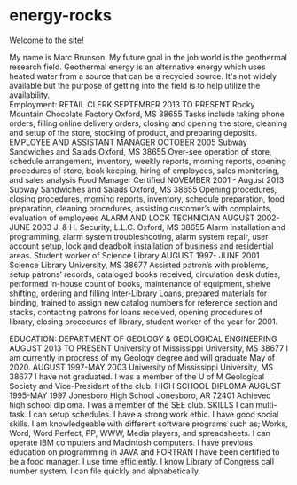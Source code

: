 # energy-rocks

Welcome to the site!

My name is Marc Brunson.  My future goal in the job world is the geothermal research field.  Geothermal energy is an alternative energy which uses heated water from a source that can be a recycled source.  It's not widely available but the purpose of getting into the field is to help utilize the availability.  
Employment:
RETAIL CLERK
SEPTEMBER 2013 TO PRESENT
Rocky Mountain Chocolate Factory Oxford, MS 38655
Tasks include taking phone orders, filling online delivery orders, closing and opening the store, cleaning and setup of the store, stocking of product, and preparing deposits.
EMPLOYEE AND ASSISTANT MANAGER
OCTOBER 2005
Subway Sandwiches and Salads Oxford, MS 38655
Over-see operation of store, schedule arrangement, inventory, weekly reports, morning reports, opening procedures of store, book keeping, hiring of employees, sales monitoring, and sales analysis
Food Manager Certified
NOVEMBER 2001 - August 2013
Subway Sandwiches and Salads Oxford, MS 38655
Opening procedures, closing procedures, morning reports, inventory, schedule preparation, food preparation, cleaning procedures, assisting customer’s with complaints, evaluation of employees
ALARM AND LOCK TECHNICIAN
AUGUST 2002-JUNE 2003
J. & H. Security, L.L.C. Oxford, MS 38655
Alarm installation and programming, alarm system troubleshooting, alarm system repair, user account setup, lock and deadbolt installation of business and residential areas.
Student worker of Science Library 
AUGUST 1997- JUNE 2001
Science Library University, MS 38677
Assisted patron’s with problems, setup patrons’ records, cataloged books received, circulation desk duties, performed in-house count of books, maintenance of equipment, shelve shifting, ordering and filling Inter-Library Loans, prepared materials for binding, trained to assign new catalog numbers for reference section and stacks, contacting patrons for loans received, opening procedures of library, closing procedures of library, student worker of the year for 2001.

EDUCATION:
DEPARTMENT OF GEOLOGY & GEOLOGICAL ENGINEERING 
AUGUST 2013 TO PRESENT
University of Mississippi
University, MS 38677
	I am currently in progress of my Geology degree and will graduate May of 2020.
AUGUST 1997-MAY 2003
University of Mississippi
University, MS 38677
I have not graduated. I was a member of the U of M Geological Society and Vice-President of the club.
HIGH SCHOOL DIPLOMA AUGUST
1995-MAY 1997
Jonesboro High School
Jonesboro, AR 72401
Achieved high school diploma. I was a member of the SEE club.
SKILLS
I can multi-task.
I can setup schedules.
I have a strong work ethic.
I have good social skills.
I am knowledgeable with different software programs such as; Works, Word, Word Perfect, PP, WWW, Media players, and spreadsheets.
I can operate IBM computers and Macintosh computers.
I have previous education on programming in JAVA and FORTRAN
I have been certified to be a food manager.
I use time efficiently.
I know Library of Congress call number system. 
I can file quickly and alphabetically.
